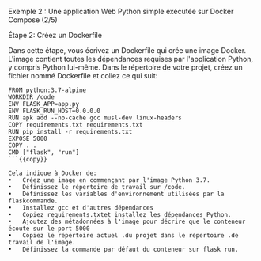 Exemple 2 : Une application Web Python simple exécutée sur Docker Compose (2/5)

Étape 2: Créez un Dockerfile 

Dans cette étape, vous écrivez un Dockerfile qui crée une image Docker. L'image contient toutes les dépendances requises par l'application Python, y compris Python lui-même.
Dans le répertoire de votre projet, créez un fichier nommé Dockerfile et collez ce qui suit:

```
FROM python:3.7-alpine
WORKDIR /code
ENV FLASK_APP=app.py
ENV FLASK_RUN_HOST=0.0.0.0
RUN apk add --no-cache gcc musl-dev linux-headers
COPY requirements.txt requirements.txt
RUN pip install -r requirements.txt
EXPOSE 5000
COPY . .
CMD ["flask", "run"]
```{{copy}} 

Cela indique à Docker de:
•	Créez une image en commençant par l'image Python 3.7.
•	Définissez le répertoire de travail sur /code.
•	Définissez les variables d'environnement utilisées par la flaskcommande.
•	Installez gcc et d'autres dépendances
•	Copiez requirements.txtet installez les dépendances Python.
•	Ajoutez des métadonnées à l'image pour décrire que le conteneur écoute sur le port 5000
•	Copiez le répertoire actuel .du projet dans le répertoire .de travail de l'image.
•	Définissez la commande par défaut du conteneur sur flask run.